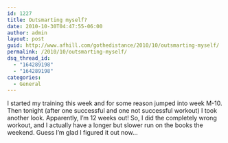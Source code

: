 ```yaml
---
id: 1227
title: Outsmarting myself?
date: 2010-10-30T04:47:55-06:00
author: admin
layout: post
guid: http://www.afhill.com/gothedistance/2010/10/outsmarting-myself/
permalink: /2010/10/outsmarting-myself/
dsq_thread_id:
  - "164289198"
  - "164289198"
categories:
  - General
---
```

I started my training this week and for some reason jumped into week M-10. Then tonight (after one successful and one not successful workout) I took another look. Apparently, I&#8217;m 12 weeks out! So, I did the completely wrong workout, and I actually have a longer but slower run on the books the weekend. Guess I&#8217;m glad I figured it out now&#8230;
